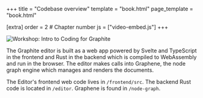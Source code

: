+++
title = "Codebase overview"
template = "book.html"
page_template = "book.html"

[extra]
order = 2 # Chapter number
js = ["video-embed.js"]
+++

<div class="video-embed aspect-16x9">
	<img data-video-embed="vUzIeg8frh4" src="https://static.graphite.rs/content/volunteer/guide/workshop-intro-to-coding-for-graphite-youtube.avif" onerror="this.onerror = null; this.src = this.src.replace('.avif', '.png')" alt="Workshop: Intro to Coding for Graphite" />
</div>

The Graphite editor is built as a web app powered by Svelte and TypeScript in the frontend and Rust in the backend which is compiled to WebAssembly and run in the browser. The editor makes calls into Graphene, the node graph engine which manages and renders the documents.

The Editor's frontend web code lives in `/frontend/src`. The backend Rust code is located in `/editor`. Graphene is found in `/node-graph`.
